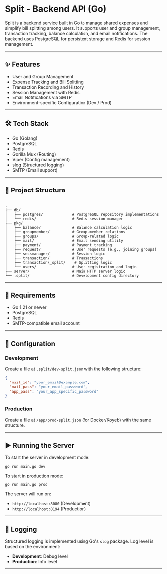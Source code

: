 # Split - Backend API (Go)

Split is a backend service built in Go to manage shared expenses and simplify bill splitting among users. It supports user and group management, transaction tracking, balance calculation, and email notifications. The backend uses PostgreSQL for persistent storage and Redis for session management.

---

## ✨ Features

- User and Group Management
- Expense Tracking and Bill Splitting
- Transaction Recording and History
- Session Management with Redis
- Email Notifications via SMTP
- Environment-specific Configuration (Dev / Prod)

---

## 🛠 Tech Stack

- Go (Golang)
- PostgreSQL
- Redis
- Gorilla Mux (Routing)
- Viper (Config management)
- slog (Structured logging)
- SMTP (Email support)

---

## 📁 Project Structure

```

.
├── db/
│   ├── postgres/             # PostgreSQL repository implementations
│   └── redis/                # Redis session manager
├── pkg/
│   ├── balance/              # Balance calculation logic
│   ├── groupmember/          # Group-member relations
│   ├── groups/               # Group-related logic
│   ├── mail/                 # Email sending utility
│   ├── payment/              # Payment tracking
│   ├── request/              # User requests (e.g., joining groups)
│   ├── sessmanager/          # Session logic
│   ├── transaction/          # Transactions
│   ├── transaction\_split/    # Splitting logic
│   └── users/                # User registration and login
├── server/                   # Main HTTP server logic
└── .split/                   # Development config directory

````

---

## 🧪 Requirements

- Go 1.21 or newer
- PostgreSQL
- Redis
- SMTP-compatible email account

---

## 🔧 Configuration

### Development

Create a file at `.split/dev-split.json` with the following structure:

```json
{
  "mail_id": "your_email@example.com",
  "mail_pass": "your_email_password",
  "app_pass": "your_app_specific_password"
}
````

### Production

Create a file at `/app/prod-split.json` (for Docker/Koyeb) with the same structure.

---

## ▶️ Running the Server

To start the server in development mode:

```
go run main.go dev
```

To start in production mode:

```
go run main.go prod
```

The server will run on:

* `http://localhost:8080` (Development)
* `http://localhost:8194` (Production)

---



## 🧾 Logging

Structured logging is implemented using Go's `slog` package.
Log level is based on the environment:

* **Development**: Debug level
* **Production**: Info level

---


